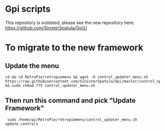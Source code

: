 # Gpi scripts

This repository is outdated, please  see the new repository here: https://github.com/SinisterSpatula/Gpi2/

# To migrate to the new framework

## Update the menu

```shell
cd && cd RetroPie/retropiemenu && wget -O control_updater_menu.sh  https://raw.githubusercontent.com/SinisterSpatula/Gpi/master/control_updater_menu.sh && sudo chmod 775 control_updater_menu.sh
```

## Then run this command and pick "Update Framework"

```shell
 sudo /home/pi/RetroPie/retropiemenu/control_updater_menu.sh update_controls
```
